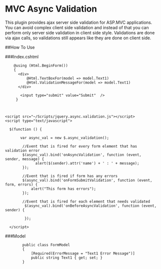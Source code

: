 MVC Async Validation
====================

This plugin provides ajax server side validation for ASP.MVC applications. You can avoid complex client side validation and instead of that you can perform only server side validation in client side style. Validations are done via ajax calls, so validations still  appears like they are done on client side.

##How To Use

###Index.cshtml

        @using (Html.BeginForm())
        {
          <div>
              @Html.TextBoxFor(model => model.Text1)
              @Html.ValidationMessageFor(model => model.Text1)
          </div>
          
           <input type="submit" value="Submit"  />
         }
         
         
         
    <script src="~/Scripts/jquery.async.validation.js"></script>
    <script type="text/javascript">
    
      $(function () {
     
           var async_val = new $.async_validation();
    
            //Event that is fired for every form element that has validation error
            $(async_val).bind('onAsyncValidation', function (event, sender, message) {
                  alert($(sender).attr('name') + ' : ' + message);
            });

            //Event that is fired if form has any errors
            $(async_val).bind('onFormSubmitValidation', function (event, form, errors) {
                alert("This form has errors");
            });
            
            //Event that is fired for each element that needs validated
             $(async_val).bind('onBeforeAsyncValidation', function (event, sender) {
             
             });
            
      </script>
      
    
###Model

            public class FormModel 
            {
                [Required(ErrorMessage = "Text1 Error Message")]
                public string Text1 { get; set; }
            }

